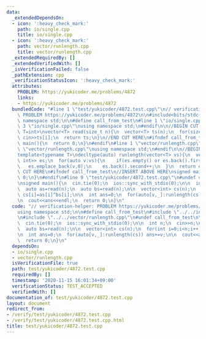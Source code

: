 ```yaml
---
data:
  _extendedDependsOn:
  - icon: ':heavy_check_mark:'
    path: io/single.cpp
    title: io/single.cpp
  - icon: ':heavy_check_mark:'
    path: vector/runlength.cpp
    title: vector/runlength.cpp
  _extendedRequiredBy: []
  _extendedVerifiedWith: []
  _isVerificationFailed: false
  _pathExtension: cpp
  _verificationStatusIcon: ':heavy_check_mark:'
  attributes:
    PROBLEM: https://yukicoder.me/problems/4872
    links:
    - https://yukicoder.me/problems/4872
  bundledCode: "#line 1 \"test/yukicoder/4872.test.cpp\"\n// verification-helper:\
    \ PROBLEM https://yukicoder.me/problems/4872\n\n#include<bits/stdc++.h>\nusing\
    \ namespace std;\n\n#define call_from_test\n#line 1 \"io/single.cpp\"\n\n#line\
    \ 3 \"io/single.cpp\"\nusing namespace std;\n#endif\n\n//BEGIN CUT HERE\ntemplate<typename\
    \ T=int>\nvector<T> read(size_t n){\n  vector<T> ts(n);\n  for(size_t i=0;i<n;i++)\
    \ cin>>ts[i];\n  return ts;\n}\n//END CUT HERE\n#ifndef call_from_test\nsigned\
    \ main(){\n  return 0;\n}\n#endif\n#line 1 \"vector/runlength.cpp\"\n\n#line 3\
    \ \"vector/runlength.cpp\"\nusing namespace std;\n#endif\n\n//BEGIN CUT HERE\n\
    template<typename T>\ndecltype(auto) runlength(vector<T> vs){\n  vector<pair<T,\
    \ int>> es;\n  for(auto v:vs){\n    if(es.empty() or es.back().first!=v)\n   \
    \   es.emplace_back(v,0);\n    es.back().second++;\n  }\n  return es;\n}\n//END\
    \ CUT HERE\n#ifndef call_from_test\n//INSERT ABOVE HERE\nsigned main(){\n  return\
    \ 0;\n}\n#endif\n#line 9 \"test/yukicoder/4872.test.cpp\"\n#undef call_from_test\n\
    \nsigned main(){\n  cin.tie(0);\n  ios::sync_with_stdio(0);\n\n  int n;\n  cin>>n;\n\
    \  auto as=read(n);\n  auto bs=read(n);\n\n  vector<int> cs(n);\n  for(int i=0;i<n;i++)\
    \ cs[i]=as[i]^bs[i];\n\n  int ans=0;\n  for(auto[v,_]:runlength(cs)) ans+=v;\n\
    \n  cout<<ans<<endl;\n  return 0;\n}\n"
  code: "// verification-helper: PROBLEM https://yukicoder.me/problems/4872\n\n#include<bits/stdc++.h>\n\
    using namespace std;\n\n#define call_from_test\n#include \"../../io/single.cpp\"\
    \n#include \"../../vector/runlength.cpp\"\n#undef call_from_test\n\nsigned main(){\n\
    \  cin.tie(0);\n  ios::sync_with_stdio(0);\n\n  int n;\n  cin>>n;\n  auto as=read(n);\n\
    \  auto bs=read(n);\n\n  vector<int> cs(n);\n  for(int i=0;i<n;i++) cs[i]=as[i]^bs[i];\n\
    \n  int ans=0;\n  for(auto[v,_]:runlength(cs)) ans+=v;\n\n  cout<<ans<<endl;\n\
    \  return 0;\n}\n"
  dependsOn:
  - io/single.cpp
  - vector/runlength.cpp
  isVerificationFile: true
  path: test/yukicoder/4872.test.cpp
  requiredBy: []
  timestamp: '2020-11-15 16:01:34+09:00'
  verificationStatus: TEST_ACCEPTED
  verifiedWith: []
documentation_of: test/yukicoder/4872.test.cpp
layout: document
redirect_from:
- /verify/test/yukicoder/4872.test.cpp
- /verify/test/yukicoder/4872.test.cpp.html
title: test/yukicoder/4872.test.cpp
---
```

